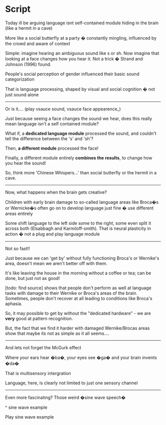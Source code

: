 # Script

Today ill be arguing language isnt self-contained module hiding in the brain (like a hermit in a cave)

More like a social butterfly at a party � constantly mingling, influenced by the crowd and aware of context

Simple: imagine hearing an ambiguous sound like s or sh. Now imagine that looking at a face changes how you hear it. Not a trick � Strand and Johnson (1996) found.

People's social perception of gender influenced their basic sound categorization

That is language processing, shaped by visual and social cognition � not just sound alone

---

Or is it.... (play vsauce sound, vsauce face appearence\_)

Just because seeing a face changes the sound we hear, does this really mean
language isn't a self contained module?

What if, a **dedicated language module** processed the sound, and couldn't tell
the difference between the 's' and 'sh'?

Then, **a different module** processed the face!

Finally, a different module entirely **combines the results**, to change how you
hear the sound!

So, think more 'Chinese Whispers...' than social butterfly or the hermit in a
cave.

---

Now, what happens when the brain gets creative?

Children with early brain damage to so-called language areas like Broca�s or Wernicke�s often go on to develop language just fine � use different areas entirely

Some shift language to the left side some to the right, some even split it across both (Elsabbagh and Karmiloff-smith). That is neural plasticity in action � not a plug and play language module

---

Not so fast!!

Just because we can 'get by' without fully functioning Broca's or Wernike's
area, doesn't mean we aren't better off with them.

It's like leaving the house in the morning without a coffee or tea; can be done,
but just not as good!

[todo: find source] shows that people don't perform as well at language tasks
with damage to their Wernike or Broca's areas of the brain. Sometimes, people
don't recover at all leading to conditions like Broca's aphasia.

So, it may possible to get by without the "dedicated hardware" - we are **very**
good at pattern recognition.

But, the fact that we find it harder with damaged
Wernike/Brocas areas show that maybe its not as simple as it all seems....

---

And lets not forget the McGurk effect

Where your ears hear �ba�, your eyes see �ga� and your brain invents �da�

That is multisensory intergration

Language, here, is clearly not limited to just one sensory channel

---

Even more fascinating? Those weird �sine wave speech�

^ sine wave example

Play sine wave example
